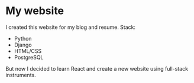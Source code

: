 # My website

I created this website for my blog and resume.
Stack:
  - Python
  - Django
  - HTML/CSS
  - PostgreSQL

But now I decided to learn React and create a new website using full-stack instruments.
